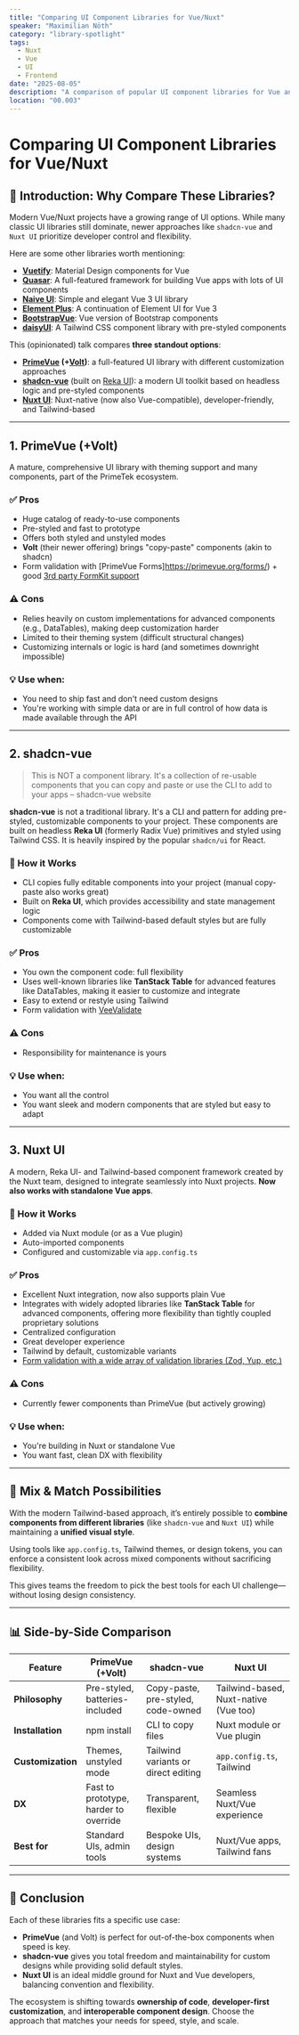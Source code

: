 ```yaml
---
title: "Comparing UI Component Libraries for Vue/Nuxt"
speaker: "Maximilian Nöth"
category: "library-spotlight"
tags:
  - Nuxt
  - Vue
  - UI
  - Frontend
date: "2025-08-05"
description: "A comparison of popular UI component libraries for Vue and Nuxt, focusing on PrimeVue, shadcn-vue, and Nuxt UI."
location: "00.003"
---
```


# **Comparing UI Component Libraries for Vue/Nuxt**

## **🎤 Introduction: Why Compare These Libraries?**

Modern Vue/Nuxt projects have a growing range of UI options. While many classic UI libraries still dominate, newer approaches like `shadcn-vue` and `Nuxt UI` prioritize developer control and flexibility.

Here are some other libraries worth mentioning:

* **[Vuetify](https://vuetifyjs.com/en/)**: Material Design components for Vue
* **[Quasar](https://quasar.dev/)**: A full-featured framework for building Vue apps with lots of UI components
* **[Naive UI](https://www.naiveui.com/)**: Simple and elegant Vue 3 UI library
* **[Element Plus](https://element-plus.org/)**: A continuation of Element UI for Vue 3
* **[BootstrapVue](https://bootstrap-vue.org/)**: Vue version of Bootstrap components
* **[daisyUI](https://daisyui.com/)**: A Tailwind CSS component library with pre-styled components

This (opinionated) talk compares **three standout options**:

* **[PrimeVue](https://primevue.org/) (+[Volt](https://volt.primevue.org/))**: a full-featured UI library with different customization approaches
* **[shadcn-vue](https://www.shadcn-vue.com/)** (built on [Reka UI](https://www.radix-vue.com/)): a modern UI toolkit based on headless logic and pre-styled components
* **[Nuxt UI](https://ui.nuxt.com/)**: Nuxt-native (now also Vue-compatible), developer-friendly, and Tailwind-based

---

## **1. PrimeVue (+Volt)**

A mature, comprehensive UI library with theming support and many components, part of the PrimeTek ecosystem.

### ✅ Pros

* Huge catalog of ready-to-use components
* Pre-styled and fast to prototype
* Offers both styled and unstyled modes
* **Volt** (their newer offering) brings "copy-paste" components (akin to shadcn)
* Form validation with [PrimeVue Forms]https://primevue.org/forms/) + good [3rd party FormKit support](https://github.com/sfxcode/formkit-primevuev)

### ⚠️ Cons

* Relies heavily on custom implementations for advanced components (e.g., DataTables), making deep customization harder
* Limited to their theming system (difficult structural changes)
* Customizing internals or logic is hard (and sometimes downright impossible)

### 💡 Use when:

* You need to ship fast and don't need custom designs
* You're working with simple data or are in full control of how data is made available through the API

---

## **2. shadcn-vue**

> This is NOT a component library. It's a collection of re-usable components that you can copy and paste or use the CLI to add to your apps – shadcn-vue website

**shadcn-vue** is not a traditional library. It's a CLI and pattern for adding pre-styled, customizable components to your project. These components are built on headless **Reka UI** (formerly Radix Vue) primitives and styled using Tailwind CSS. It is heavily inspired by the popular `shadcn/ui` for React.

### 🧱 How it Works

* CLI copies fully editable components into your project (manual copy-paste also works great)
* Built on **Reka UI**, which provides accessibility and state management logic
* Components come with Tailwind-based default styles but are fully customizable

### ✅ Pros

* You own the component code: full flexibility
* Uses well-known libraries like **TanStack Table** for advanced features like DataTables, making it easier to customize and integrate
* Easy to extend or restyle using Tailwind
* Form validation with [VeeValidate](https://www.shadcn-vue.com/docs/components/form)

### ⚠️ Cons

* Responsibility for maintenance is yours

### 💡 Use when:

* You want all the control
* You want sleek and modern components that are styled but easy to adapt

---

## **3. Nuxt UI**

A modern, Reka UI- and Tailwind-based component framework created by the Nuxt team, designed to integrate seamlessly into Nuxt projects. **Now also works with standalone Vue apps**.

### 🔧 How it Works

* Added via Nuxt module (or as a Vue plugin)
* Auto-imported components
* Configured and customizable via `app.config.ts`

### ✅ Pros

* Excellent Nuxt integration, now also supports plain Vue
* Integrates with widely adopted libraries like **TanStack Table** for advanced components, offering more flexibility than tightly coupled proprietary solutions
* Centralized configuration
* Great developer experience
* Tailwind by default, customizable variants
* [Form validation with a wide array of validation libraries (Zod, Yup, etc.)](https://ui.nuxt.com/components/form)

### ⚠️ Cons

* Currently fewer components than PrimeVue (but actively growing)

### 💡 Use when:

* You're building in Nuxt or standalone Vue
* You want fast, clean DX with flexibility

---

## **🧩 Mix & Match Possibilities**

With the modern Tailwind-based approach, it’s entirely possible to **combine components from different libraries** (like `shadcn-vue` and `Nuxt UI`) while maintaining a **unified visual style**.

Using tools like `app.config.ts`, Tailwind themes, or design tokens, you can enforce a consistent look across mixed components without sacrificing flexibility.

This gives teams the freedom to pick the best tools for each UI challenge—without losing design consistency.

---

## **📊 Side-by-Side Comparison**

| Feature           | PrimeVue (+Volt)                      | shadcn-vue                          | Nuxt UI                               |
| ----------------- | ------------------------------------- |-------------------------------------| ------------------------------------- |
| **Philosophy**    | Pre-styled, batteries-included        | Copy-paste, pre-styled, code-owned  | Tailwind-based, Nuxt-native (Vue too) |
| **Installation**  | npm install                           | CLI to copy files                   | Nuxt module or Vue plugin             |
| **Customization** | Themes, unstyled mode                 | Tailwind variants or direct editing | `app.config.ts`, Tailwind             |
| **DX**            | Fast to prototype, harder to override | Transparent, flexible               | Seamless Nuxt/Vue experience          |
| **Best for**      | Standard UIs, admin tools             | Bespoke UIs, design systems         | Nuxt/Vue apps, Tailwind fans          |

---

## **🏁 Conclusion**

Each of these libraries fits a specific use case:

* **PrimeVue** (and Volt) is perfect for out-of-the-box components when speed is key.
* **shadcn-vue** gives you total freedom and maintainability for custom designs while providing solid default styles.
* **Nuxt UI** is an ideal middle ground for Nuxt and Vue developers, balancing convention and flexibility.

The ecosystem is shifting towards **ownership of code**, **developer-first customization**, and **interoperable component design**. Choose the approach that matches your needs for speed, style, and scale.
